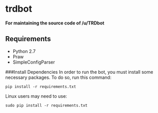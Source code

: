 trdbot
=================

**For maintaining the source code of /u/TRDbot**

Requirements
------------
* Python 2.7
* Praw
* SimpleConfigParser

###Install Dependencies
In order to run the bot, you must install some necessary packages. To do so, run this command:

    pip install -r requirements.txt
    
Linux users may need to use:
    
    sudo pip install -r requirements.txt
    
